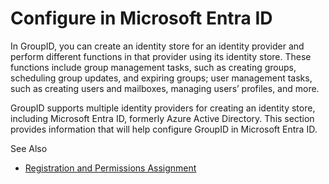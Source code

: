 # Configure in Microsoft Entra ID

In GroupID, you can create an identity store for an identity provider and perform different
functions in that provider using its identity store. These functions include group management tasks,
such as creating groups, scheduling group updates, and expiring groups; user management tasks, such
as creating users and mailboxes, managing users’ profiles, and more.

GroupID supports multiple identity providers for creating an identity store, including Microsoft
Entra ID, formerly Azure Active Directory. This section provides information that will help
configure GroupID in Microsoft Entra ID.

See Also

- [Registration and Permissions Assignment](/docs/groupid/11.0/groupid/configureentraid/register/appregister.md)
